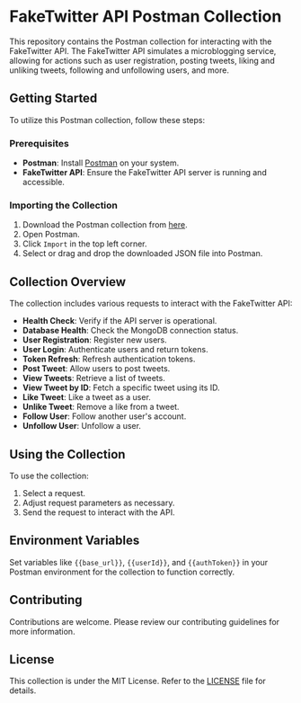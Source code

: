 # FakeTwitter API Postman Collection

This repository contains the Postman collection for interacting with the FakeTwitter API. The FakeTwitter API simulates a microblogging service, allowing for actions such as user registration, posting tweets, liking and unliking tweets, following and unfollowing users, and more.

## Getting Started

To utilize this Postman collection, follow these steps:

### Prerequisites

- **Postman**: Install [Postman](https://www.postman.com/downloads/) on your system.
- **FakeTwitter API**: Ensure the FakeTwitter API server is running and accessible.

### Importing the Collection

1. Download the Postman collection from [here](https://errorpoint.com/FakeTwitter.postman_collection.json).
2. Open Postman.
3. Click `Import` in the top left corner.
4. Select or drag and drop the downloaded JSON file into Postman.

## Collection Overview

The collection includes various requests to interact with the FakeTwitter API:

- **Health Check**: Verify if the API server is operational.
- **Database Health**: Check the MongoDB connection status.
- **User Registration**: Register new users.
- **User Login**: Authenticate users and return tokens.
- **Token Refresh**: Refresh authentication tokens.
- **Post Tweet**: Allow users to post tweets.
- **View Tweets**: Retrieve a list of tweets.
- **View Tweet by ID**: Fetch a specific tweet using its ID.
- **Like Tweet**: Like a tweet as a user.
- **Unlike Tweet**: Remove a like from a tweet.
- **Follow User**: Follow another user's account.
- **Unfollow User**: Unfollow a user.

## Using the Collection

To use the collection:

1. Select a request.
2. Adjust request parameters as necessary.
3. Send the request to interact with the API.

## Environment Variables

Set variables like `{{base_url}}`, `{{userId}}`, and `{{authToken}}` in your Postman environment for the collection to function correctly.

## Contributing

Contributions are welcome. Please review our contributing guidelines for more information.

## License

This collection is under the MIT License. Refer to the [LICENSE](LICENSE) file for details.

